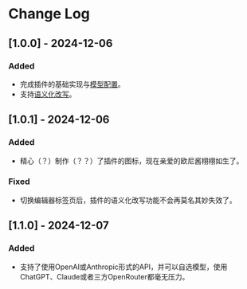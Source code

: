 # Change Log

## [1.0.0] - 2024-12-06

### Added

- 完成插件的基础实现与[模型配置](https://github.com/otakustay/oniichan/wiki/%E5%AE%89%E8%A3%85%E9%85%8D%E7%BD%AE)。
- 支持[语义化改写](https://github.com/otakustay/oniichan/wiki/%E8%AF%AD%E4%B9%89%E5%8C%96%E6%94%B9%E5%86%99)。

## [1.0.1] - 2024-12-06

### Added

- 精心（？）制作（？？）了插件的图标，现在亲爱的欧尼酱栩栩如生了。

### Fixed

- 切换编辑器标签页后，插件的语义化改写功能不会再莫名其妙失效了。

## [1.1.0] - 2024-12-07

### Added

- 支持了使用OpenAI或Anthropic形式的API，并可以自选模型，使用ChatGPT、Claude或者三方OpenRouter都毫无压力。
